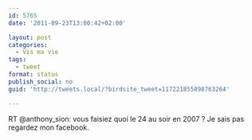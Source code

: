 ```yaml
---
id: 5765
date: '2011-09-23T13:00:42+02:00'

layout: post
categories:
  - Vis ma vie
tags:
  - tweet
format: status
publish_social: no
guid: 'http://tweets.local/?birdsite_tweet=117221855898763264'

---
```


RT @anthony\_sion: vous faisiez quoi le 24 au soir en 2007 ? Je sais pas regardez mon facebook.